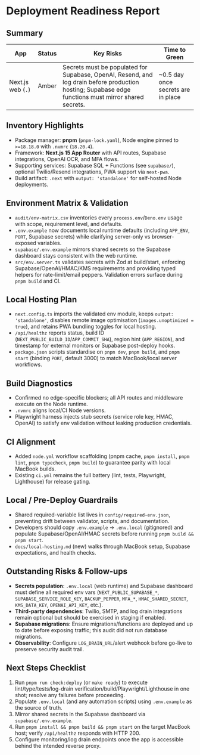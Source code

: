 # Deployment Readiness Report

## Summary

| App               | Status | Key Risks                                                                                                                                            | Time to Green                      |
| ----------------- | ------ | ---------------------------------------------------------------------------------------------------------------------------------------------------- | ---------------------------------- |
| Next.js web (`.`) | Amber  | Secrets must be populated for Supabase, OpenAI, Resend, and log drain before production hosting; Supabase edge functions must mirror shared secrets. | ~0.5 day once secrets are in place |

## Inventory Highlights

- Package manager: **pnpm** (`pnpm-lock.yaml`), Node engine pinned to
  `>=18.18.0` with `.nvmrc` (`18.20.4`).
- Framework: **Next.js 15 App Router** with API routes, Supabase integrations,
  OpenAI OCR, and MFA flows.
- Supporting services: Supabase SQL + Functions (see `supabase/`), optional
  Twilio/Resend integrations, PWA support via `next-pwa`.
- Build artifact: `.next` with `output: 'standalone'` for self-hosted Node
  deployments.

## Environment Matrix & Validation

- `audit/env-matrix.csv` inventories every `process.env`/`Deno.env` usage with
  scope, requirement level, and defaults.
- `.env.example` now documents local runtime defaults (including `APP_ENV`,
  `PORT`, Supabase secrets) while clarifying server-only vs browser-exposed
  variables.
- `supabase/.env.example` mirrors shared secrets so the Supabase dashboard stays
  consistent with the web runtime.
- `src/env.server.ts` validates secrets with Zod at build/start, enforcing
  Supabase/OpenAI/HMAC/KMS requirements and providing typed helpers for
  rate-limit/email peppers. Validation errors surface during `pnpm build` and
  CI.

## Local Hosting Plan

- `next.config.ts` imports the validated env module, keeps
  `output: 'standalone'`, disables remote image optimisation
  (`images.unoptimized = true`), and retains PWA bundling toggles for local
  hosting.
- `/api/healthz` reports status, build ID
  (`NEXT_PUBLIC_BUILD_ID`/`APP_COMMIT_SHA`), region hint (`APP_REGION`), and
  timestamp for external monitors or Supabase post-deploy hooks.
- `package.json` scripts standardise on `pnpm dev`, `pnpm build`, and
  `pnpm start` (binding `PORT`, default 3000) to match MacBook/local server
  workflows.

## Build Diagnostics

- Confirmed no edge-specific blockers; all API routes and middleware execute on
  the Node runtime.
- `.nvmrc` aligns local/CI Node versions.
- Playwright harness injects stub secrets (service role key, HMAC, OpenAI) to
  satisfy env validation without leaking production credentials.

## CI Alignment

- Added `node.yml` workflow scaffolding (pnpm cache, `pnpm install`,
  `pnpm lint`, `pnpm typecheck`, `pnpm build`) to guarantee parity with local
  MacBook builds.
- Existing `ci.yml` remains the full battery (lint, tests, Playwright,
  Lighthouse) for release gating.

## Local / Pre-Deploy Guardrails

- Shared required-variable list lives in `config/required-env.json`, preventing
  drift between validator, scripts, and documentation.
- Developers should copy `.env.example` → `.env.local` (gitignored) and populate
  Supabase/OpenAI/HMAC secrets before running `pnpm build && pnpm start`.
- `docs/local-hosting.md` (new) walks through MacBook setup, Supabase
  expectations, and health checks.

## Outstanding Risks & Follow-ups

- **Secrets population**: `.env.local` (web runtime) and Supabase dashboard must
  define all required env vars (`NEXT_PUBLIC_SUPABASE_*`,
  `SUPABASE_SERVICE_ROLE_KEY`, `BACKUP_PEPPER`, `MFA_*`, `HMAC_SHARED_SECRET`,
  `KMS_DATA_KEY`, `OPENAI_API_KEY`, etc.).
- **Third-party dependencies**: Twilio, SMTP, and log drain integrations remain
  optional but should be exercised in staging if enabled.
- **Supabase migrations**: Ensure migrations/functions are deployed and up to
  date before exposing traffic; this audit did not run database migrations.
- **Observability**: Configure `LOG_DRAIN_URL`/alert webhook before go-live to
  preserve security audit trail.

## Next Steps Checklist

1. Run `pnpm run check:deploy` (or `make ready`) to execute
   lint/type/tests/log-drain verification/build/Playwright/Lighthouse in one
   shot; resolve any failures before proceeding.
2. Populate `.env.local` (and any automation scripts) using `.env.example` as
   the source of truth.
3. Mirror shared secrets in the Supabase dashboard via `supabase/.env.example`.
4. Run `pnpm install && pnpm build && pnpm start` on the target MacBook host;
   verify `/api/healthz` responds with HTTP 200.
5. Configure monitoring/log drain endpoints once the app is accessible behind
   the intended reverse proxy.

